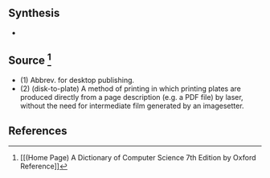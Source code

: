 ## Synthesis
- 
## Source [^1]
- (1) Abbrev. for desktop publishing. 
- (2) (disk-to-plate) A method of printing in which printing plates are produced directly from a page description (e.g. a PDF file) by laser, without the need for intermediate film generated by an imagesetter.
## References

[^1]: [[(Home Page) A Dictionary of Computer Science 7th Edition by Oxford Reference]]
